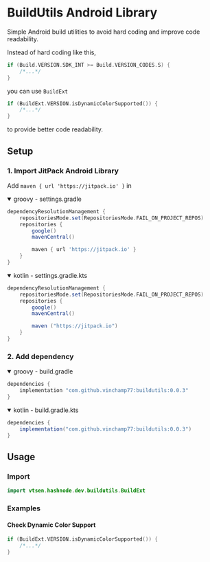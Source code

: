 # BuildUtils Android Library
Simple Android build utilities to avoid hard coding and improve code readability.

Instead of hard coding like this,
```kotlin
if (Build.VERSION.SDK_INT >= Build.VERSION_CODES.S) {
    /*...*/
}
```
you can use `BuildExt`
```kotlin
if (BuildExt.VERSION.isDynamicColorSupported()) {
    /*...*/
}
```
to provide better code readability.

## Setup
### 1. Import JitPack Android Library
Add `maven { url 'https://jitpack.io' }` in
<details open>
  <summary>groovy - settings.gradle</summary>

```gradle
dependencyResolutionManagement {
    repositoriesMode.set(RepositoriesMode.FAIL_ON_PROJECT_REPOS)
    repositories {
        google()
        mavenCentral()

        maven { url 'https://jitpack.io' }
    }
}
```
</details>

<details open>
  <summary>kotlin - settings.gradle.kts</summary>

```gradle
dependencyResolutionManagement {
    repositoriesMode.set(RepositoriesMode.FAIL_ON_PROJECT_REPOS)
    repositories {
        google()
        mavenCentral()

        maven ("https://jitpack.io")
    }
}
```
</details>

### 2. Add dependency
<details open>
  <summary>groovy - build.gradle</summary>

```gradle
dependencies {
    implementation "com.github.vinchamp77:buildutils:0.0.3"
}
```
</details>
<details open>
  <summary>kotlin - build.gradle.kts</summary>

```gradle
dependencies {
    implementation("com.github.vinchamp77:buildutils:0.0.3")
}
```
</details>

## Usage
### Import
```kotlin
import vtsen.hashnode.dev.buildutils.BuildExt
```

### Examples
#### Check Dynamic Color Support

```kotlin
if (BuildExt.VERSION.isDynamicColorSupported()) {
    /*...*/
}
```
